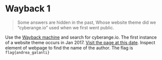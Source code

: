 # Wayback 1

> Some answers are hidden in the past, Whose website theme did we “cyberange.io” used when we first went public.

Use the [Wayback machine](https://web.archive.org/) and search for cyberange.io. The first instance of a website theme occurs in Jan 2017. [Visit the page at this date](https://web.archive.org/web/20170110023754/http://cyberange.io/). Inspect element of webpage to find the name of the author. The flag is `flag{andrea_galanti}`
